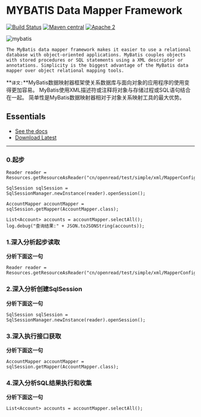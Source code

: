 MYBATIS Data Mapper Framework
=============================

[![Build Status](https://travis-ci.org/mybatis/mybatis-3.svg?branch=master)](https://travis-ci.org/mybatis/mybatis-3)
[![Maven central](https://maven-badges.herokuapp.com/maven-central/org.mybatis/mybatis/badge.svg)](https://maven-badges.herokuapp.com/maven-central/org.mybatis/mybatis)
[![Apache 2](http://img.shields.io/badge/license-Apache%202-red.svg)](http://www.apache.org/licenses/LICENSE-2.0)

![mybatis](http://mybatis.github.io/images/mybatis-logo.png)


`The MyBatis data mapper framework makes it easier to use a relational database with object-oriented applications. MyBatis couples objects with stored procedures or SQL statements using a XML descriptor or annotations. Simplicity is the biggest advantage of the MyBatis data mapper over object relational mapping tools.`


**`译文:`**MyBatis数据映射器框架使关系数据库与面向对象的应用程序的使用变得更加容易。 MyBatis使用XML描述符或注释将对象与存储过程或SQL语句结合在一起。 简单性是MyBatis数据映射器相对于对象关系映射工具的最大优势。

Essentials
----------

* [See the docs](http://mybatis.github.io/mybatis-3)
* [Download Latest](https://github.com/mybatis/mybatis-3/releases)


------------

### 0.起步

```
Reader reader = Resources.getResourceAsReader("cn/openread/test/simple/xml/MapperConfig.xml");

SqlSession sqlSession = SqlSessionManager.newInstance(reader).openSession();

AccountMapper accountMapper = sqlSession.getMapper(AccountMapper.class);

List<Account> accounts = accountMapper.selectAll();
log.debug("查询结果:" + JSON.toJSONString(accounts));
```
### 1.深入分析起步读取
**分析下面这一句**
```
Reader reader = Resources.getResourceAsReader("cn/openread/test/simple/xml/MapperConfig.xml");
```

### 2.深入分析创建SqlSession
**分析下面这一句**
```
SqlSession sqlSession = SqlSessionManager.newInstance(reader).openSession();
```
### 3.深入执行接口获取
**分析下面这一句**
```
AccountMapper accountMapper = sqlSession.getMapper(AccountMapper.class);
```
### 4.深入分析SQL结果执行和收集
**分析下面这一句**
```
List<Account> accounts = accountMapper.selectAll();
```
